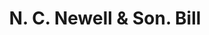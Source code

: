 ---
doi: 10.7916/D82R53SP
date_other: '1880'
date_other_textual: 1880-1889
form: printed ephemera
genre:
- Invoices
name:
- N. C. Newell & Son
object_in_context_url: https://biggert.cul.columbia.edu/items/view/ave_biggert_01223
subject_hierarchical_geographic:
- Utica, New York, United States
subject_name:
- N. C. Newell & Son
title: N. C. Newell & Son. Bill
sort_title: N. C. Newell & Son. Bill
call_number: ave_biggert_01223
coordinates:
- 43.094722222222224,-75.27583333333334
pid: ave_biggert_01223
identifiers: ave_biggert_01223
thumbnail: https://derivativo-1.library.columbia.edu/iiif/2/ldpd:343439/full/!256,256/0/native.jpg
permalink: /biggert/ave_biggert_01223/
layout: iiif-image-page
---
